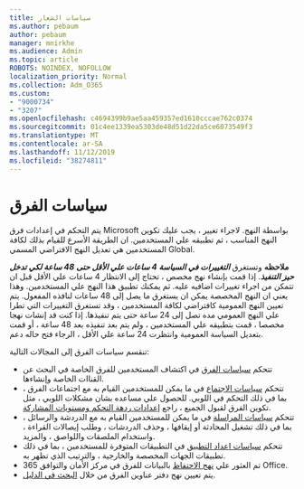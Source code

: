 ```yaml
---
title: سياسات الشعار
ms.author: pebaum
author: pebaum
manager: mnirkhe
ms.audience: Admin
ms.topic: article
ROBOTS: NOINDEX, NOFOLLOW
localization_priority: Normal
ms.collection: Adm_O365
ms.custom:
- "9000734"
- "3207"
ms.openlocfilehash: c4694399b9ae5aa459357ed1610cccae762c0374
ms.sourcegitcommit: 01c4ee1339ea5303de48d51d22da5ce6073549f3
ms.translationtype: MT
ms.contentlocale: ar-SA
ms.lasthandoff: 11/12/2019
ms.locfileid: "38274811"
---
```

# <a name="teams-policies"></a>سياسات الفرق

يتم التحكم في إعدادات فرق Microsoft بواسطة النهج. لاجراء تغيير ، يجب عليك تكوين النهج المناسب ، ثم تطبيقه علي المستخدمين. ان الطريقة الأسرع للقيام بذلك لكافة المستخدمين هي تعديل النهج الافتراضي المسمي Global. 

**ملاحظه** وتستغرق ***التغييرات في السياسة 4 ساعات علي الأقل حتى 48 ساعة لكي تدخل حيز التنفيذ***. إذا قمت بإنشاء نهج مخصص ، تحتاج إلى الانتظار 4 ساعات علي الأقل قبل ان تتمكن من اجراء تغييرات اضافيه عليه. ثم يمكنك تطبيق هذا النهج علي المستخدمين. وهذا يعني ان النهج المخصصة يمكن ان يستغرق ما يصل إلى 48 ساعات لنافذه المفعول. يتم تعيين النهج العمومية كافتراضي لكافة المستخدمين ، وقد تستغرق التغييرات التي تطرا علي النهج العمومي مده تصل إلى 24 ساعة حتى يتم تنفيذها. إذا كنت قد إنشات نهجا مخصصا ، قمت بتطبيقه علي المستخدمين ، ولم يتم بعد تنفيذه بعد 48 ساعة ، أو قمت بتعديل السياسة العمومية وانتظرت 24 ساعة علي الأقل ، الرجاء فتح حاله دعم.

تنقسم سياسات الفرق إلى المجالات التالية:

- تتحكم [سياسات الفرق](https://docs.microsoft.com/MicrosoftTeams/teams-policies) في اكتشاف المستخدمين للفرق الخاصة في البحث عن القناات الخاصة وإنشاءها.  
- تتحكم [سياسات الاجتماع](https://docs.microsoft.com/microsoftteams/meeting-policies-in-teams) في ما يمكن للمستخدمين القيام به مع اجتماعات الفرق ، بما في ذلك التحكم في اللوبي. للحصول علي مساعده بشان مشكلات اللوبي ، مثل تكوين الفرق لقبول الجميع ، راجع [إعدادات ردهة التحكم ومستويات المشاركة](https://docs.microsoft.com/en-us/alchemyinsights/bypass-lobby).
- تتحكم [سياسات المراسلة](https://docs.microsoft.com/microsoftteams/messaging-policies-in-teams) في ما يمكن للمستخدمين القيام به مع الدردشة والرسائل ، بما في ذلك تشغيل المحادثة أو إيقافها ، وحذف الدردشات ، وطلب إيصالات القراءة ، واستخدام الملصقات واللواصق ، والمزيد.
- تتحكم [سياسات اعداد التطبيق](https://docs.microsoft.com/MicrosoftTeams/teams-app-setup-policies) في التطبيقات المتوفرة للمستخدمين ، بما في ذلك تطبيقات الجهات المخصصة والخارجية ، والترتيب الذي تظهر به.  
- تم العثور علي [نهج الاحتفاظ](https://docs.microsoft.com/microsoftteams/retention-policies) بالبيانات للفرق في مركز الأمان والتوافق 365 Office.
- يتم تعيين نهج دفتر عناوين الفرق من خلال [البحث في الدليل](https://docs.microsoft.com/MicrosoftTeams/teams-scoped-directory-search).
